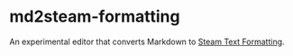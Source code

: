 # md2steam-formatting

An experimental editor that converts Markdown to [Steam Text Formatting](https://steamcommunity.com/comment/Recommendation/formattinghelp).

